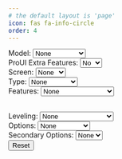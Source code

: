 ```yaml
---
# the default layout is 'page'
icon: fas fa-info-circle
order: 4
---
```


<label for="model">Model:</label>
<select id="model" onchange="updateModelSelections()">
    <option value="">None</option>
    <option value="Aquila">Aquila</option>
    <option value="Aquila X3">Aquila X3</option>
    <option value="HC32">HC32</option>
    <option value="Ender">Ender-3V2/S1</option>
    <!-- Add more model options here -->
</select>
<br>
<label for="proUIExtraFeatures">ProUI Extra Features:</label>
<select id="proUIExtraFeatures" onchange="updateCandidates()">
    <option value="">No</option>
    <option value="-ProUI-EX">Yes</option>
</select>
<br>
<label for="screen">Screen:</label>
<select id="screen" onchange="updateCandidates()">
    <option value="None">None</option>
    <option value="">DWIN</option>
    <option value="TJC-">TJC</option>
    <option value="C2-">12864</option>
    <!-- Add more screen options here -->
</select>
<br>
<label for="type">Type:</label>
<select id="type" onchange="updateCandidates()">
    <option value="">None</option>
    <option value="_422">422</option>
    <option value="_427">427</option>
    <option value="_GD32">GD32</option>
    <option value="_N32">N32</option>
    <option value="HC32">HC32</option>
    <option value="_SKR-Mini-E3-">SKR Mini E3</option>
    <!-- Add more type options here -->
</select>
<br>
<label for="features">Features:</label>
<select id="features" onchange="updateCandidates()">
    <option value="">None</option>
    <option value="_BMP">BIQU MicroProbe V2</option>
    <option value="_IND">Induction Probe</option>
    <option value="_SPRT13">Creality Sprite</option>
    <!-- Add feature options here -->
</select>
<br>
<div id="secondaryFeaturesDiv" style="display: none;">
    <label for="secondaryFeatures">Secondary Features:</label>
    <select id="secondaryFeatures" onchange="updateCandidates()">
        <option value="">None</option>
        <option value="_BMP">BIQU MicroProbe V2</option>
        <!-- Add more SKR version options here -->
    </select>
</div>
<br>
<label for="leveling">Leveling:</label>
<select id="leveling" onchange="updateCandidates()">
    <option value="">None</option>
    <option value="_Default">Default</option>
    <option value="_BLT">Bilinear Bed Leveling</option>
    <option value="_UBL">Unified Bed Leveling</option>
    <option value="_MM">Manual Mesh</option>
    <!-- Add more leveling options here -->
</select>
<br>
<label for="options">Options:</label>
<select id="options" onchange="updateCandidates()">
    <option value="">None</option>
    <option value="-MPC">MPC</option>
    <option value="-IS">Input Shaping</option>
    <!-- Add more option options here -->
</select>
<br>
<label for="secondaryOptions">Secondary Options:</label>
<select id="secondaryOptions" onchange="updateCandidates()">
    <option value="">None</option>
    <option value="-MPC">MPC</option>
    <!-- Add more secondary option options here -->
</select>
<br>
<button onclick="resetSelections()">Reset</button>
<br>
<div id="candidates"></div>

<script>
    async function fetchReleaseData(url) {
        var response = await fetch(url);
        var data = await response.json();
        return data.assets;
    }

    async function updateCandidates() {
        var model = document.getElementById("model").value;
        var screen = document.getElementById("screen").value;
        var type = document.getElementById("type").value;
        var features = document.getElementById("features").value;
        var secondaryFeatures = document.getElementById("secondaryFeatures").value;
        var leveling = document.getElementById("leveling").value;
        var options = document.getElementById("options").value;
        var secondaryOptions = document.getElementById("secondaryOptions").value;
        var proUIExtraFeatures = document.getElementById("proUIExtraFeatures").value;
        var secondaryFeaturesDiv = document.getElementById("secondaryFeaturesDiv");
        secondaryFeaturesDiv.style.display = ((features === "_SPRT13") ? "block" : "none");
        var linkPrefix = "";

        var assets;

        // Fetch release data from the appropriate API
        if (model === "HC32" || type === "HC32") {
            // Adjust the linkPrefix and exclude the screen option
            if (screen === "C2-") {
                screen = "C2-";
            } else if (screen === "") {
                screen = "HC32";
            } else if (screen === "None") {
                screen = "";
            }
            assets = await fetchReleaseData('https://api.github.com/repos/classicrocker883/MRiscoCProUI/releases/tags/2.1.3f-5-HC32-2');
        } else if (model === "Ender") {
            if (screen === "") {
                screen = "Ender";
            }
            assets = await fetchReleaseData('https://api.github.com/repos/classicrocker883/MRiscoCProUI/releases/tags/2.1.3f-5-ender3-2');
        } else {
            if (screen === "") {
                screen = "Aquila";
            }
            assets = await fetchReleaseData('https://api.github.com/repos/classicrocker883/MRiscoCProUI/releases/latest');
        }

        linkPrefix = screen;

        var candidates = [];

        assets.forEach(asset => {
            var name = asset.name;

            // Check if "None" is selected for features
            if (features === "") {
                if (name.includes("_BMP") || name.includes("_IND") || name.includes("_SPRT13")) {
                    return; // Skip this asset
                }
            }

            if (
                name.startsWith(linkPrefix) &&
                (type === "" || name.includes(type)) &&
                (features === "" || name.includes(features)) &&
                (secondaryFeatures === "" || name.includes(secondaryFeatures)) &&
                (leveling === "" || name.includes(leveling)) &&
                (options === "" || name.includes(options)) &&
                (secondaryOptions === "" || name.includes(secondaryOptions)) &&
                (proUIExtraFeatures === "" || name.includes(proUIExtraFeatures))
            ) {
                var url = asset.browser_download_url;
                var filename = url.substring(url.lastIndexOf('/') + 1); // Extract filename from URL
                candidates.push({ url: url, filename: filename }); // Store both URL and filename
            }
        });

        var candidatesList = document.getElementById("candidates");
        candidatesList.innerHTML = "<strong>Candidates:</strong><br>";
        if (candidates.length > 0) {
            candidates.forEach(candidate => {
                candidatesList.innerHTML += "<a href='" + candidate.url + "'>" + candidate.filename + "</a><br>"; // Display filename instead of full URL
            });
        } else {
            candidatesList.textContent = "No candidates found.";
        }
    }

    function updateModelSelections() {
        var model = document.getElementById("model").value;

        clearSelections(); // Clear previous selections except for model

        if (model === "Aquila X3") {
            features.value = "_IND"; // Induction Probe
            document.getElementById("screen").selectedIndex = 1;
        } else if (model === "Aquila") {
            type.value = "_GD32"; // GD32
            document.getElementById("screen").selectedIndex = 1;
        } else if (model === "HC32") {
            type.value = "HC32"; // Set appropriate value for HC32
            document.getElementById("screen").selectedIndex = 1;
        } else if (model === "Ender") {
            document.getElementById("screen").selectedIndex = 1;
        }

        updateCandidates();
    }

    function clearSelections() {
        document.getElementById("screen").selectedIndex = 0;
        document.getElementById("type").selectedIndex = 0;
        document.getElementById("features").selectedIndex = 0;
        document.getElementById("secondaryFeatures").selectedIndex = 0;
        document.getElementById("leveling").selectedIndex = 0;
        document.getElementById("options").selectedIndex = 0;
        document.getElementById("secondaryOptions").selectedIndex = 0;
        document.getElementById("proUIExtraFeatures").selectedIndex = 0;
        document.getElementById("secondaryFeaturesDiv").style.display = "none";
    }

    function resetSelections() {
        document.getElementById("model").selectedIndex = 0;
        clearSelections();
        updateCandidates();
    }

    // Initialize candidates on page load
    window.onload = updateCandidates;
</script>

